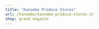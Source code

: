```yaml
---
title: "Kanombe Produce Stores"
url: /kanombe/kanombe-produce-stores-3/
shop: grand magasin
---
```

